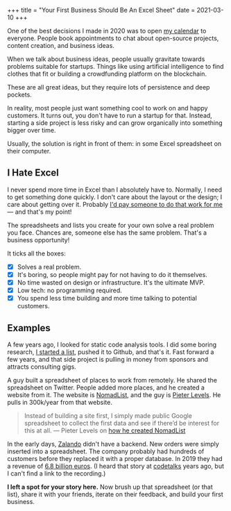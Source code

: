 +++
title = "Your First Business Should Be An Excel Sheet"
date = 2021-03-10
+++

One of the best decisions I made in 2020 was to open [my
calendar](https://calendly.com/matthias-endler) to everyone. People book
appointments to chat about open-source projects, content creation, and business
ideas.

When we talk about business ideas, people usually gravitate towards problems
suitable for startups. Things like using artificial intelligence to find
clothes that fit or building a crowdfunding platform on the blockchain.

These are all great ideas, but they require lots of persistence and deep
pockets.

In reality, most people just want something cool to work on and happy customers.
It turns out, you don't have to run a startup for that. Instead, starting a side
project is less risky and can grow organically into something bigger over time.

Usually, the solution is right in front of them: in some Excel spreadsheet on
their computer.

## I Hate Excel

I never spend more time in Excel than I absolutely have to. Normally, I need to
get something done quickly. I don't care about the layout or the design; I care
about getting over it. Probably [I'd pay someone to do that work for
me](/2018/excel/) &mdash; and that's my point!

The spreadsheets and lists you create for your own solve a real problem you
face. Chances are, someone else has the same problem. That's a business
opportunity!

It ticks all the boxes:

- [x] Solves a real problem.
- [x] It's boring, so people might pay for not having to do it themselves.
- [x] No time wasted on design or infrastructure. It's the ultimate MVP.
- [x] Low tech: no programming required.
- [x] You spend less time building and more time talking to potential customers.

## Examples

A few years ago, I looked for static code analysis tools. I did some boring
research, [I started a list](/2017/obsolete), pushed it to Github, and that's
it. Fast forward a few years, and that side project is pulling in money from
sponsors and attracts consulting gigs.

A guy built a spreadsheet of places to work from remotely. He shared the
spreadsheet on Twitter. People added more places, and he created a website from
it. The website is [NomadList](https://nomadlist.com/), and the guy is [Pieter
Levels](https://levels.io/). He pulls in 300k/year from that website.

> Instead of building a site first, I simply made public Google spreadsheet to
> collect the first data and see if there’d be interest for this at all. &mdash;
> Pieter Levels on [how he created
> NomadList](https://levels.io/product-hunt-hacker-news-number-one/)

In the early days, [Zalando](https://zalando.com) didn't have a backend. New
orders were simply inserted into a spreadsheet. The company probably had
hundreds of customers before they replaced it with a proper database. In 2019
they had a revenue of [6.8 billion
euros](https://www.statista.com/statistics/281651/zalando-quarterly-revenue/).
(I heard that story at [codetalks](https://www.codetalks.de/) years ago, but I
can't find a link to the recording.)

**I left a spot for your story here.** Now brush up that spreadsheet (or that
list), share it with your friends, iterate on their feedback, and build your
first business.
